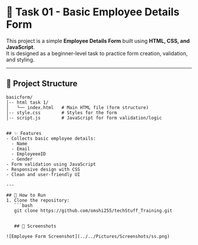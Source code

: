 # 📝 Task 01 - Basic Employee Details Form

This project is a simple **Employee Details Form** built using **HTML, CSS, and JavaScript**.  
It is designed as a beginner-level task to practice form creation, validation, and styling.

---


## 📂 Project Structure

```text
basicform/
│-- html task 1/
│   └── index.html   # Main HTML file (form structure)
│-- style.css        # Styles for the form
│-- script.js        # JavaScript for form validation/logic


## ✨ Features
- Collects basic employee details:
  - Name
  - Email
  - EmployeeeID
  - Gender
- Form validation using JavaScript
- Responsive design with CSS
- Clean and user-friendly UI

---

## 🚀 How to Run
1. Clone the repository:
   ```bash
   git clone https://github.com/omshi255/techStuff_Training.git


   ## 📸 Screenshots

![Employee Form Screenshot](../../Pictures/Screenshots/ss.png)


